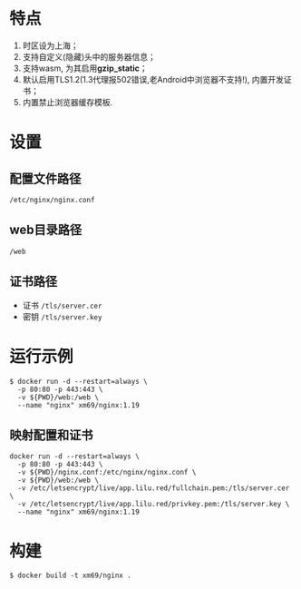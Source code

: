 # 特点

1. 时区设为上海；
2. 支持自定义(隐藏)头中的服务器信息；
3. 支持wasm, 为其启用**gzip_static**；
4. 默认启用TLS1.2(1.3代理报502错误,老Android中浏览器不支持!), 内置开发证书；
5. 内置禁止浏览器缓存模板.

# 设置

## 配置文件路径
`/etc/nginx/nginx.conf`

## web目录路径
`/web`

## 证书路径
* 证书 `/tls/server.cer`
* 密钥 `/tls/server.key`

# 运行示例

```
$ docker run -d --restart=always \
  -p 80:80 -p 443:443 \
  -v ${PWD}/web:/web \
  --name "nginx" xm69/nginx:1.19
```

## 映射配置和证书

```
docker run -d --restart=always \
  -p 80:80 -p 443:443 \
  -v ${PWD}/nginx.conf:/etc/nginx/nginx.conf \
  -v ${PWD}/web:/web \
  -v /etc/letsencrypt/live/app.lilu.red/fullchain.pem:/tls/server.cer \
  -v /etc/letsencrypt/live/app.lilu.red/privkey.pem:/tls/server.key \
  --name "nginx" xm69/nginx:1.19
```

# 构建
```
$ docker build -t xm69/nginx .
```

